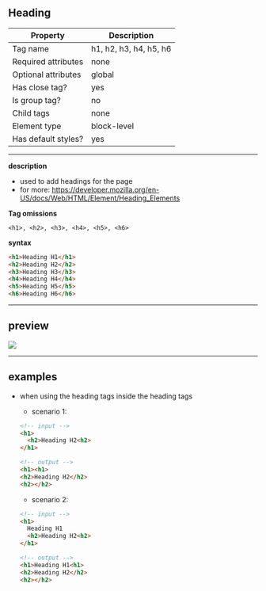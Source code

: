 ## Heading

| Property            | Description            |
| ------------------- | ---------------------- |
| Tag name            | h1, h2, h3, h4, h5, h6 |
| Required attributes | none                   |
| Optional attributes | global                 |
| Has close tag?      | yes                    |
| Is group tag?       | no                     |
| Child tags          | none                   |
| Element type        | block-level            |
| Has default styles? | yes                    |

---

**description**

- used to add headings for the page
- for more: https://developer.mozilla.org/en-US/docs/Web/HTML/Element/Heading_Elements

**Tag omissions**

```
<h1>, <h2>, <h3>, <h4>, <h5>, <h6>
```

**syntax**

```html
<h1>Heading H1</h1>
<h2>Heading H2</h2>
<h3>Heading H3</h3>
<h4>Heading H4</h4>
<h5>Heading H5</h5>
<h6>Heading H6</h6>
```

---

## preview

![](https://cra2ycoder.sirv.com/html/heading.png)

---

## examples

- when using the heading tags inside the heading tags

  - scenario 1:

  ```html
  <!-- input -->
  <h1>
    <h2>Heading H2<h2>
  </h1>

  <!-- output -->
  <h1><h1>
  <h2>Heading H2</h2>
  <h2></h2>
  ```

  - scenario 2:

  ```html
  <!-- input -->
  <h1>
    Heading H1
    <h2>Heading H2<h2>
  </h1>

  <!-- output -->
  <h1>Heading H1<h1>
  <h2>Heading H2</h2>
  <h2></h2>
  ```
